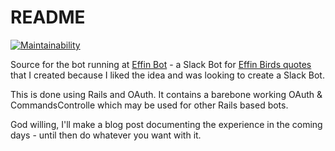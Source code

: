 # README

[![Maintainability](https://api.codeclimate.com/v1/badges/e234004b7096087093bf/maintainability)](https://codeclimate.com/github/vanakenm/effinbot/maintainability)

Source for the bot running at [Effin Bot](https://www.effinbot.com) - a Slack Bot for [Effin Birds quotes](https://twitter.com/EffinBirds) that I created because I liked the idea and was looking to create a Slack Bot.

This is done using Rails and OAuth. It contains a barebone working OAuth & CommandsControlle which may be used for other Rails based bots.

God willing, I'll make a blog post documenting the experience in the coming days - until then do whatever you want with it.